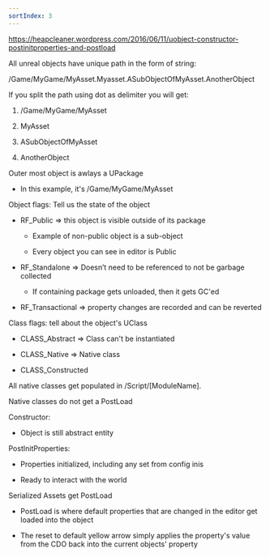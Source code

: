 ```yaml
---
sortIndex: 3
---
```


<https://heapcleaner.wordpress.com/2016/06/11/uobject-constructor-postinitproperties-and-postload>

All unreal objects have unique path in the form of string:

/Game/MyGame/MyAsset.Myasset.ASubObjectOfMyAsset.AnotherObject

If you split the path using dot as delimiter you will get:

1. /Game/MyGame/MyAsset

1. MyAsset

1. ASubObjectOfMyAsset

1. AnotherObject

Outer most object is awlays a UPackage

- In this example, it's /Game/MyGame/MyAsset

Object flags: Tell us the state of the object

- RF_Public => this object is visible outside of its package

  - Example of non-public object is a sub-object

  - Every object you can see in editor is Public

- RF_Standalone => Doesn’t need to be referenced to not be garbage collected

  - If containing package gets unloaded, then it gets GC'ed

- RF_Transactional => property changes are recorded and can be reverted

Class flags: tell about the object's UClass

- CLASS_Abstract => Class can't be instantiated

- CLASS_Native => Native class

- CLASS_Constructed

All native classes get populated in /Script/\[ModuleName].

Native classes do not get a PostLoad

Constructor:

- Object is still abstract entity

PostInitProperties:

- Properties initialized, including any set from config inis

- Ready to interact with the world

Serialized Assets get PostLoad

- PostLoad is where default properties that are changed in the editor get loaded into the object

- The reset to default yellow arrow simply applies the property's value from the CDO back into the current objects' property
